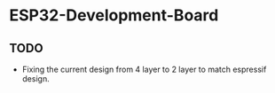 # ESP32-Development-Board
## TODO
* Fixing the current design from 4 layer to 2 layer to match
espressif design.
